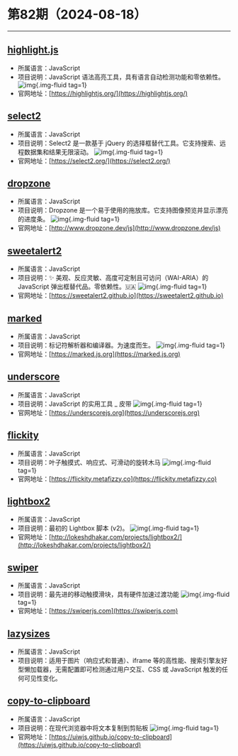 # 第82期（2024-08-18）

---
## [highlight.js](https://github.com/highlightjs/highlight.js)
- 所属语言：JavaScript
- 项目说明：JavaScript 语法高亮工具，具有语言自动检测功能和零依赖性。
![img](https://ghfast.top/https://raw.githubusercontent.com/xiaoxuan6/weekly/main/docs/static/images/2024-08-18/1723945537.png){.img-fluid tag=1}
- 官网地址：[https://highlightjs.org/](https://highlightjs.org/)

## [select2](https://github.com/select2/select2)
- 所属语言：JavaScript
- 项目说明：Select2 是一款基于 jQuery 的选择框替代工具。它支持搜索、远程数据集和结果无限滚动。
![img](https://ghfast.top/https://raw.githubusercontent.com/xiaoxuan6/weekly/main/docs/static/images/2024-08-18/1723945972.png){.img-fluid tag=1}
- 官网地址：[https://select2.org/](https://select2.org/)

## [dropzone](https://github.com/dropzone/dropzone)
- 所属语言：JavaScript
- 项目说明：Dropzone 是一个易于使用的拖放库。它支持图像预览并显示漂亮的进度条。
![img](https://ghfast.top/https://raw.githubusercontent.com/xiaoxuan6/weekly/main/docs/static/images/2024-08-18/1723946399.png){.img-fluid tag=1}
- 官网地址：[http://www.dropzone.dev/js](http://www.dropzone.dev/js)

## [sweetalert2](https://github.com/sweetalert2/sweetalert2)
- 所属语言：JavaScript
- 项目说明：✨ 美观、反应灵敏、高度可定制且可访问（WAI-ARIA）的 JavaScript 弹出框替代品。零依赖性。🇺🇦
![img](https://ghfast.top/https://raw.githubusercontent.com/xiaoxuan6/weekly/main/docs/static/images/2024-08-18/1723947019.png){.img-fluid tag=1}
- 官网地址：[https://sweetalert2.github.io](https://sweetalert2.github.io)

## [marked](https://github.com/markedjs/marked)
- 所属语言：JavaScript
- 项目说明：标记符解析器和编译器。为速度而生。
![img](https://ghfast.top/https://raw.githubusercontent.com/xiaoxuan6/weekly/main/docs/static/images/2024-08-18/1723947508.png){.img-fluid tag=1}
- 官网地址：[https://marked.js.org](https://marked.js.org)

## [underscore](https://github.com/jashkenas/underscore)
- 所属语言：JavaScript
- 项目说明：JavaScript 的实用工具 _ 皮带
![img](https://ghfast.top/https://raw.githubusercontent.com/xiaoxuan6/weekly/main/docs/static/images/2024-08-18/1723947796.png){.img-fluid tag=1}
- 官网地址：[https://underscorejs.org](https://underscorejs.org)

## [flickity](https://github.com/metafizzy/flickity)
- 所属语言：JavaScript
- 项目说明：叶子触摸式、响应式、可滑动的旋转木马
![img](https://ghfast.top/https://raw.githubusercontent.com/xiaoxuan6/weekly/main/docs/static/images/2024-08-18/1723953531.png){.img-fluid tag=1}
- 官网地址：[https://flickity.metafizzy.co](https://flickity.metafizzy.co)

## [lightbox2](https://github.com/lokesh/lightbox2)
- 所属语言：JavaScript
- 项目说明：最初的 Lightbox 脚本 (v2)。
![img](https://ghfast.top/https://raw.githubusercontent.com/xiaoxuan6/weekly/main/docs/static/images/2024-08-18/1723976051.png){.img-fluid tag=1}
- 官网地址：[http://lokeshdhakar.com/projects/lightbox2/](http://lokeshdhakar.com/projects/lightbox2/)

## [swiper](https://github.com/nolimits4web/swiper)
- 所属语言：JavaScript
- 项目说明：最先进的移动触摸滑块，具有硬件加速过渡功能
![img](https://ghfast.top/https://raw.githubusercontent.com/xiaoxuan6/weekly/main/docs/static/images/2024-08-18/1723977177.png){.img-fluid tag=1}
- 官网地址：[https://swiperjs.com](https://swiperjs.com)

## [lazysizes](https://github.com/aFarkas/lazysizes)
- 所属语言：JavaScript
- 项目说明：适用于图片（响应式和普通）、iframe 等的高性能、搜索引擎友好型懒加载器，无需配置即可检测通过用户交互、CSS 或 JavaScript 触发的任何可见性变化。

## [copy-to-clipboard](https://github.com/uiwjs/copy-to-clipboard)
- 所属语言：JavaScript
- 项目说明：在现代浏览器中将文本复制到剪贴板
![img](https://ghfast.top/https://raw.githubusercontent.com/xiaoxuan6/weekly/main/docs/static/images/2024-08-18/1723986708.png){.img-fluid tag=1}
- 官网地址：[https://uiwjs.github.io/copy-to-clipboard](https://uiwjs.github.io/copy-to-clipboard)

